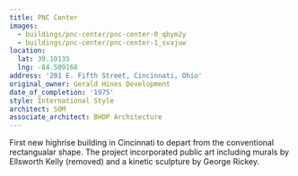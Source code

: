 ```yaml
---
title: PNC Center
images:
  - buildings/pnc-center/pnc-center-0_qbym2y
  - buildings/pnc-center/pnc-center-1_svajuw
location:
  lat: 39.10135
  lng: -84.509168
address: '201 E. Fifth Street, Cincinnati, Ohio'
original_owner: Gerald Hines Development
date_of_completion: '1975'
style: International Style
architect: SOM
associate_architect: BHDP Architecture
---
```


First new highrise building in Cincinnati to depart from the conventional rectangualar shape. The project incorporated public art including murals by Ellsworth Kelly (removed) and a kinetic sculpture by George Rickey.
